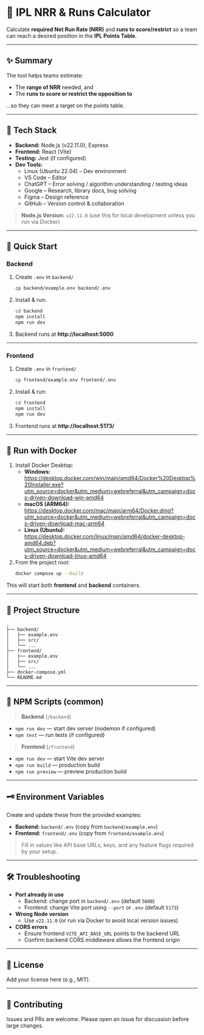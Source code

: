 # 🏏 IPL NRR & Runs Calculator

Calculate **required Net Run Rate (NRR)** and **runs to score/restrict** so a team can reach a desired position in the **IPL Points Table**.

---

## ✨ Summary

The tool helps teams estimate:
- The **range of NRR** needed, and
- The **runs to score or restrict the opposition to**

…so they can meet a target on the points table.

---

## 🧰 Tech Stack

- **Backend:** Node.js (v22.11.0), Express
- **Frontend:** React (Vite)
- **Testing:** Jest (if configured)
- **Dev Tools:**  
  - Linux (Ubuntu 22.04) – Dev environment  
  - VS Code – Editor  
  - ChatGPT – Error solving / algorithm understanding / testing ideas  
  - Google – Research, library docs, bug solving  
  - Figma – Design reference  
  - GitHub – Version control & collaboration

> **Node.js Version:** `v22.11.0` (use this for local development unless you run via Docker)

---

## 🚀 Quick Start

### Backend

1. Create `.env` in `backend/`
   ```bash
   cp backend/example.env backend/.env
   ```
2. Install & run:
   ```bash
   cd backend
   npm install
   npm run dev
   ```
3. Backend runs at **http://localhost:5000**

---

### Frontend

1. Create `.env` in `frontend/`
   ```bash
   cp frontend/example.env frontend/.env
   ```
2. Install & run:
   ```bash
   cd frontend
   npm install
   npm run dev
   ```
3. Frontend runs at **http://localhost:5173/**

---

## 🐳 Run with Docker

1. Install Docker Desktop:
   - **Windows:** https://desktop.docker.com/win/main/amd64/Docker%20Desktop%20Installer.exe?utm_source=docker&utm_medium=webreferral&utm_campaign=docs-driven-download-win-amd64  
   - **macOS (ARM64):** https://desktop.docker.com/mac/main/arm64/Docker.dmg?utm_source=docker&utm_medium=webreferral&utm_campaign=docs-driven-download-mac-arm64  
   - **Linux (Ubuntu):** https://desktop.docker.com/linux/main/amd64/docker-desktop-amd64.deb?utm_source=docker&utm_medium=webreferral&utm_campaign=docs-driven-download-linux-amd64
2. From the project root:
   ```bash
   docker compose up --build
   ```

This will start both **frontend** and **backend** containers.

---

## 📂 Project Structure

```
.
├── backend/
│   ├── example.env
│   ├── src/
│   └── ...
├── frontend/
│   ├── example.env
│   ├── src/
│   └── ...
├── docker-compose.yml
└── README.md
```

---

## 🧪 NPM Scripts (common)

> **Backend** (`/backend`)
- `npm run dev` — start dev server (nodemon if configured)
- `npm test` — run tests (if configured)

> **Frontend** (`/frontend`)
- `npm run dev` — start Vite dev server
- `npm run build` — production build
- `npm run preview` — preview production build

---

## 🗝️ Environment Variables

Create and update these from the provided examples:

- **Backend:** `backend/.env` (copy from `backend/example.env`)
- **Frontend:** `frontend/.env` (copy from `frontend/example.env`)

> Fill in values like API base URLs, keys, and any feature flags required by your setup.

---

## 🛠️ Troubleshooting

- **Port already in use**
  - Backend: change port in `backend/.env` (default `5000`)
  - Frontend: change Vite port using `--port` or `.env` (default `5173`)
- **Wrong Node version**
  - Use `v22.11.0` (or run via Docker to avoid local version issues)
- **CORS errors**
  - Ensure frontend `VITE_API_BASE_URL` points to the backend URL
  - Confirm backend CORS middleware allows the frontend origin

---

## 📜 License

Add your license here (e.g., MIT).

---

## 🙌 Contributing

Issues and PRs are welcome. Please open an issue for discussion before large changes.

